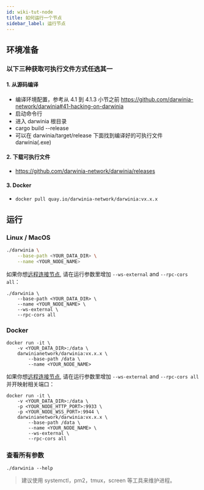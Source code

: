 ```yaml
---
id: wiki-tut-node
title: 如何运行一个节点
sidebar_label: 运行节点
---
```


## 环境准备

### 以下三种获取可执行文件方式任选其一

#### 1. 从源码编译

- 编译环境配置，参考从 4.1 到 4.1.3 小节之前 https://github.com/darwinia-network/darwinia#41-hacking-on-darwinia
- 启动命令行
- 进入 darwinia 根目录
- cargo build --release
- 可以在 darwinia/target/release 下面找到编译好的可执行文件 darwinia(.exe)

#### 2. 下载可执行文件

- https://github.com/darwinia-network/darwinia/releases

#### 3. Docker

- `docker pull quay.io/darwinia-network/darwinia:vx.x.x`

## 运行

### Linux / MacOS

```sh
./darwinia \
    --base-path <YOUR_DATA_DIR> \
    --name <YOUR_NODE_NAME>
```

如果你想[远程连接节点](https://wiki.polkadot.network/docs/en/maintain-wss), 请在运行参数里增加 `--ws-external` and `--rpc-cors all`：

```
./darwinia \
    --base-path <YOUR_DATA_DIR> \
    --name <YOUR_NODE_NAME> \
    --ws-external \
    --rpc-cors all
```

### Docker

```
docker run -it \
    -v <YOUR_DATA_DIR>:/data \
    darwinianetwork/darwinia:vx.x.x \
        --base-path /data \
        --name <YOUR_NODE_NAME>
```

如果你想[远程连接节点](https://wiki.polkadot.network/docs/en/maintain-wss), 请在运行参数里增加 `--ws-external` and `--rpc-cors all` 并开映射相关端口：

```
docker run -it \
    -v <YOUR_DATA_DIR>:/data \
    -p <YOUR_NODE_HTTP_PORT>:9933 \
    -p <YOUR_NODE_WSS_PORT>:9944 \
    darwinianetwork/darwinia:vx.x.x \
        --base-path /data \
        --name <YOUR_NODE_NAME> \
        --ws-external \
        --rpc-cors all
```

### 查看所有参数

```
./darwinia --help
```

> 建议使用 systemctl，pm2，tmux，screen 等工具来维护进程。

